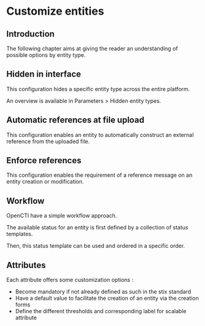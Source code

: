 # Customize entities

## Introduction

The following chapter aims at giving the reader an understanding of possible options by entity type.

## Hidden in interface

This configuration hides a specific entity type across the entire platform.

An overview is available in Parameters > Hidden entity types.

## Automatic references at file upload

This configuration enables an entity to automatically construct an external reference from the uploaded file.

## Enforce references

This configuration enables the requirement of a reference message on an entity creation or modification.

## Workflow

OpenCTI have a simple workflow approach.

The available status for an entity is first defined by a collection of status templates.

Then, this status template can be used and ordered in a specific order.

## Attributes

Each attribute offers some customization options :
- Become mandatory if not already defined as such in the stix standard
- Have a default value to facilitate the creation of an entity via the creation forms
- Define the different thresholds and corresponding label for scalable attribute
